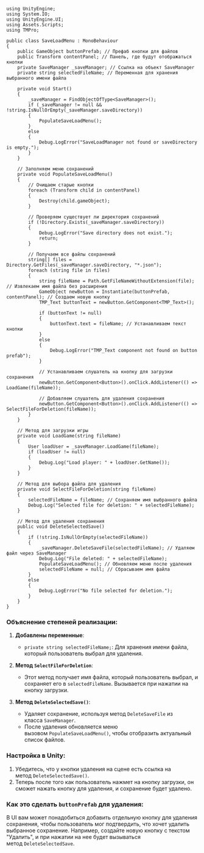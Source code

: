 ```
using UnityEngine;
using System.IO;
using UnityEngine.UI;
using Assets.Scripts;
using TMPro;

public class SaveLoadMenu : MonoBehaviour
{
    public GameObject buttonPrefab; // Префаб кнопки для файлов
    public Transform contentPanel; // Панель, где будут отображаться кнопки
    private SaveManager _saveManager; // Ссылка на объект SaveManager
    private string selectedFileName; // Переменная для хранения выбранного имени файла

    private void Start()
    {
        _saveManager = FindObjectOfType<SaveManager>();
        if (_saveManager != null && !string.IsNullOrEmpty(_saveManager.saveDirectory))
        {
            PopulateSaveLoadMenu();
        }
        else
        {
            Debug.LogError("SaveLoadManager not found or saveDirectory is empty.");
        }
    }

    // Заполняем меню сохранений
    private void PopulateSaveLoadMenu()
    {
        // Очищаем старые кнопки
        foreach (Transform child in contentPanel)
        {
            Destroy(child.gameObject);
        }

        // Проверяем существует ли директория сохранений
        if (!Directory.Exists(_saveManager.saveDirectory))
        {
            Debug.LogError("Save directory does not exist.");
            return;
        }

        // Получаем все файлы сохранений
        string[] files = Directory.GetFiles(_saveManager.saveDirectory, "*.json");
        foreach (string file in files)
        {
            string fileName = Path.GetFileNameWithoutExtension(file); // Извлекаем имя файла без расширения
            GameObject newButton = Instantiate(buttonPrefab, contentPanel); // Создаем новую кнопку
            TMP_Text buttonText = newButton.GetComponent<TMP_Text>();

            if (buttonText != null)
            {
                buttonText.text = fileName; // Устанавливаем текст кнопки
            }
            else
            {
                Debug.LogError("TMP_Text component not found on button prefab");
            }

            // Устанавливаем слушатель на кнопку для загрузки сохранения
            newButton.GetComponent<Button>().onClick.AddListener(() => LoadGame(fileName));

            // Добавляем слушатель для удаления сохранения
            newButton.GetComponent<Button>().onClick.AddListener(() => SelectFileForDeletion(fileName));
        }
    }

    // Метод для загрузки игры
    private void LoadGame(string fileName)
    {
        User loadUser = _saveManager.LoadGame(fileName);
        if (loadUser != null)
        {
            Debug.Log("Load player: " + loadUser.GetName());
        }
    }

    // Метод для выбора файла для удаления
    private void SelectFileForDeletion(string fileName)
    {
        selectedFileName = fileName; // Сохраняем имя выбранного файла
        Debug.Log("Selected file for deletion: " + selectedFileName);
    }

    // Метод для удаления сохранения
    public void DeleteSelectedSave()
    {
        if (!string.IsNullOrEmpty(selectedFileName))
        {
            _saveManager.DeleteSaveFile(selectedFileName); // Удаляем файл через SaveManager
            Debug.Log("File deleted: " + selectedFileName);
            PopulateSaveLoadMenu(); // Обновляем меню после удаления
            selectedFileName = null; // Сбрасываем имя файла
        }
        else
        {
            Debug.LogError("No file selected for deletion.");
        }
    }
}
```

### Объяснение степеней реализации:

1. **Добавлены переменные**:
    
    - `private string selectedFileName;`: Для хранения имени файла, который пользователь выбрал для удаления.
2. **Метод `SelectFileForDeletion`**:
    
    - Этот метод получает имя файла, который пользователь выбрал, и сохраняет его в `selectedFileName`. Вызывается при нажатии на кнопку загрузки.
3. **Метод `DeleteSelectedSave()`**:
    
    - Удаляет сохранение, используя метод `DeleteSaveFile` из класса `SaveManager`.
    - После удаления обновляется меню вызовом `PopulateSaveLoadMenu()`, чтобы отобразить актуальный список файлов.

### Настройка в Unity:

1. Убедитесь, что у кнопки удаления на сцене есть ссылка на метод `DeleteSelectedSave()`.
2. Теперь после того как пользователь нажмет на кнопку загрузки, он сможет нажать кнопку для удаления, и сохранение будет удалено.

### Как это сделать `buttonPrefab` для удаления:

В UI вам может понадобиться добавить отдельную кнопку для удаления сохранения, чтобы пользователь мог подтвердить, что хочет удалить выбранное сохранение. Например, создайте новую кнопку с текстом "Удалить", и при нажатии на нее будет вызываться метод `DeleteSelectedSave`.

